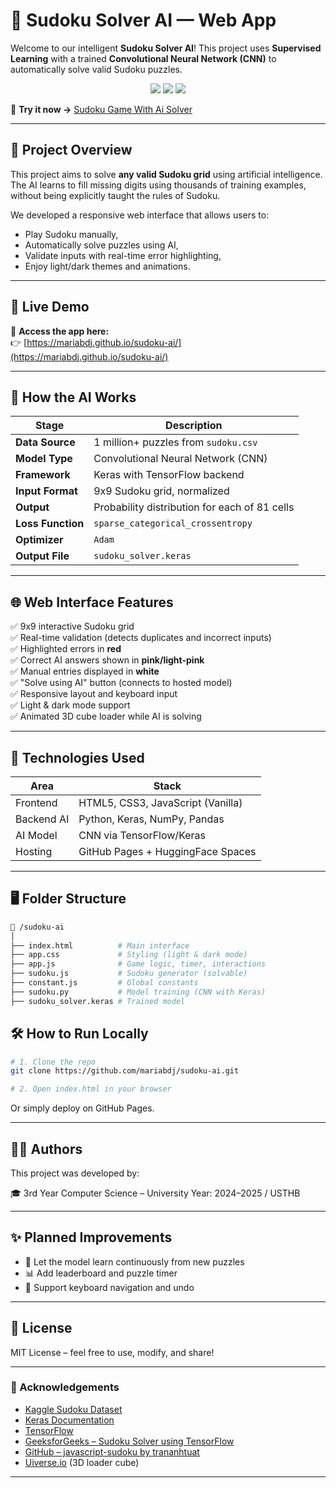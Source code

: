 # 🧠 Sudoku Solver AI — Web App

Welcome to our intelligent **Sudoku Solver AI**! This project uses **Supervised Learning** with a trained **Convolutional Neural Network (CNN)** to automatically solve valid Sudoku puzzles.

<p align="center">
  <img src="https://img.shields.io/badge/Machine%20Learning-Keras-blueviolet" />
  <img src="https://img.shields.io/badge/Frontend-JavaScript%20%7C%20HTML%20%7C%20CSS-orange" />
  <img src="https://img.shields.io/badge/Live-Demo-success" />
</p>

🎯 **Try it now →** [Sudoku Game With Ai Solver](https://mariabdj.github.io/sudoku-ai/)

---

## 🧩 Project Overview

This project aims to solve **any valid Sudoku grid** using artificial intelligence. The AI learns to fill missing digits using thousands of training examples, without being explicitly taught the rules of Sudoku.

We developed a responsive web interface that allows users to:
- Play Sudoku manually,
- Automatically solve puzzles using AI,
- Validate inputs with real-time error highlighting,
- Enjoy light/dark themes and animations.

---

## 🚀 Live Demo

🔗 **Access the app here:**  
👉 [https://mariabdj.github.io/sudoku-ai/](https://mariabdj.github.io/sudoku-ai/)

---

## 🧠 How the AI Works

| Stage                     | Description |
|--------------------------|-------------|
| **Data Source**          | 1 million+ puzzles from `sudoku.csv` |
| **Model Type**           | Convolutional Neural Network (CNN) |
| **Framework**            | Keras with TensorFlow backend |
| **Input Format**         | 9x9 Sudoku grid, normalized |
| **Output**               | Probability distribution for each of 81 cells |
| **Loss Function**        | `sparse_categorical_crossentropy` |
| **Optimizer**            | `Adam` |
| **Output File**          | `sudoku_solver.keras` |

---

## 🌐 Web Interface Features

✅ 9x9 interactive Sudoku grid  
✅ Real-time validation (detects duplicates and incorrect inputs)  
✅ Highlighted errors in **red**  
✅ Correct AI answers shown in **pink/light-pink**  
✅ Manual entries displayed in **white**  
✅ "Solve using AI" button (connects to hosted model)  
✅ Responsive layout and keyboard input  
✅ Light & dark mode support  
✅ Animated 3D cube loader while AI is solving

---

## 📂 Technologies Used

| Area       | Stack                             |
|------------|-----------------------------------|
| Frontend   | HTML5, CSS3, JavaScript (Vanilla) |
| Backend AI | Python, Keras, NumPy, Pandas      |
| AI Model   | CNN via TensorFlow/Keras          |
| Hosting    | GitHub Pages + HuggingFace Spaces |

---

## 🖥️ Folder Structure

```bash
📁 /sudoku-ai
│
├── index.html          # Main interface
├── app.css             # Styling (light & dark mode)
├── app.js              # Game logic, timer, interactions
├── sudoku.js           # Sudoku generator (solvable)
├── constant.js         # Global constants
├── sudoku.py           # Model training (CNN with Keras)
├── sudoku_solver.keras # Trained model
```

## 🛠️ How to Run Locally

```bash
# 1. Clone the repo
git clone https://github.com/mariabdj/sudoku-ai.git

# 2. Open index.html in your browser
```

Or simply deploy on GitHub Pages.

---

## 👨‍🎓 Authors

This project was developed by:

🎓 3rd Year Computer Science – University Year: 2024–2025 / USTHB

---

## ✨ Planned Improvements

- 🔁 Let the model learn continuously from new puzzles
- 📊 Add leaderboard and puzzle timer
- 🔁 Support keyboard navigation and undo

---

## 📄 License

MIT License – feel free to use, modify, and share!

---

### 🙏 Acknowledgements

- [Kaggle Sudoku Dataset](https://www.kaggle.com/datasets/bryanpark/sudoku)  
- [Keras Documentation](https://keras.io/)  
- [TensorFlow](https://www.tensorflow.org/)
- [GeeksforGeeks – Sudoku Solver using TensorFlow](https://www.geeksforgeeks.org/sudoku-solver-using-tensorflow/)
- [GitHub – javascript-sudoku by trananhtuat](https://github.com/trananhtuat/javascript-sudoku)  
- [Uiverse.io](https://uiverse.io/) (3D loader cube)


---
